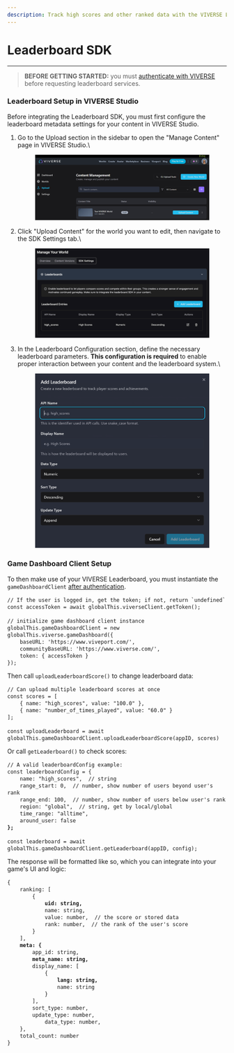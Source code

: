 ```yaml
---
description: Track high scores and other ranked data with the VIVERSE Leaderboard SDK
---
```


# Leaderboard SDK

***

> **BEFORE GETTING STARTED:** you must [authenticate with VIVERSE](login-and-authentication-for-the-sdk.md) before requesting leaderboard services.

### Leaderboard Setup in VIVERSE Studio

Before integrating the Leaderboard SDK, you must first configure the leaderboard metadata settings for your content
&#x20;in VIVERSE Studio.

1.  Go to the Upload section in the sidebar to open the "Manage Content" page in VIVERSE Studio.\


    <figure><img src=".gitbook/assets/image.png" alt=""><figcaption></figcaption></figure>
2.  Click "Upload Content" for the world you want to edit, then navigate to the SDK Settings tab.\


    <figure><img src=".gitbook/assets/image (1).png" alt=""><figcaption></figcaption></figure>
3.  In the Leaderboard Configuration section, define the necessary leaderboard parameters. **This configuration is required** to enable proper interaction between your content and the leaderboard
    &#x20;system.\


    <figure><img src=".gitbook/assets/image (2).png" alt=""><figcaption></figcaption></figure>

### Game Dashboard Client Setup

To then make use of your VIVERSE Leaderboard, you must instantiate the `gameDashboardClient` [after authentication](broken-reference).

```
// If the user is logged in, get the token; if not, return `undefined`
const accessToken = await globalThis.viverseClient.getToken();

// initialize game dashboard client instance
globalThis.gameDashboardClient = new globalThis.viverse.gameDashboard({
    baseURL: 'https://www.viveport.com/',
    communityBaseURL: 'https://www.viverse.com/',
    token: { accessToken }
});
```

&#x20;Then call `uploadLeaderboardScore()` to change leaderboard data:

```
// Can upload multiple leaderboard scores at once
const scores = [
    { name: "high_scores", value: "100.0" },
    { name: "number_of_times_played", value: "60.0" }
];

const uploadLeaderboard = await globalThis.gameDashboardClient.uploadLeaderboardScore(appID, scores)
```

Or call `getLeaderboard()` to check scores:

<pre><code>// A valid leaderboardConfig example:
const leaderboardConfig = {
    name: "high_scores",  // string
    range_start: 0,  // number, show number of users beyond user's rank
    range_end: 100,  // number, show number of users below user's rank
    region: "global",  // string, get by local/global
    time_range: "alltime",
    around_user: false
<strong>};
</strong>
const leaderboard = await globalThis.gameDashboardClient.getLeaderboard(appID, config);
</code></pre>

The response will be formatted like so, which you can integrate into your game's UI and logic:

<pre class="language-javascript"><code class="lang-javascript">{
    ranking: [
        {
<strong>            uid: string,
</strong>            name: string,
            value: number,  // the score or stored data
            rank: number,  // the rank of the user's score
        }
    ],
<strong>    meta: {
</strong>        app_id: string,
<strong>        meta_name: string,
</strong>        display_name: [
            {
<strong>                lang: string,
</strong>                name: string
            }
        ],
        sort_type: number,
        update_type: number,
            data_type: number,
    },
    total_count: number
}
</code></pre>
